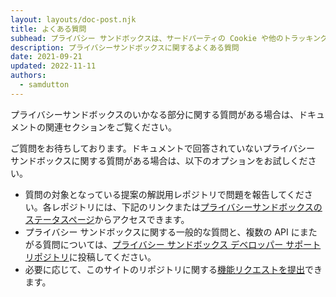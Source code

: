 ```yaml
---
layout: layouts/doc-post.njk
title: よくある質問
subhead: プライバシー サンドボックスは、サードパーティの Cookie や他のトラッキング メカニズムを使用せずに、複数のサイトにまたがるユースケースに対応するための提案をまとめたものです。
description: プライバシーサンドボックスに関するよくある質問
date: 2021-09-21
updated: 2022-11-11
authors:
  - samdutton
---
```


プライバシーサンドボックスのいかなる部分に関する質問がある場合は、ドキュメントの関連セクションをご覧ください。

ご質問をお待ちしております。ドキュメントで回答されていないプライバシー サンドボックスに関する質問がある場合は、以下のオプションをお試しください。

- 質問の対象となっている提案の解説用レポジトリで問題を報告してください。各レポジトリには、下記のリンクまたは[プライバシーサンドボックスのステータスページ](/docs/privacy-sandbox/status/)からアクセスできます。
- プライバシー サンドボックスに関する一般的な質問と、複数の API にまたがる質問については、[プライバシー サンドボックス デベロッパー サポート リポジトリ](https://github.com/GoogleChromeLabs/privacy-sandbox-dev-support)に投稿してください。
- 必要に応じて、このサイトのリポジトリに関する[機能リクエストを提出](https://github.com/GoogleChrome/developer.chrome.com/issues/new?assignees=&labels=feature+request%2CP2&template=feature_request.md&title=)できます。
